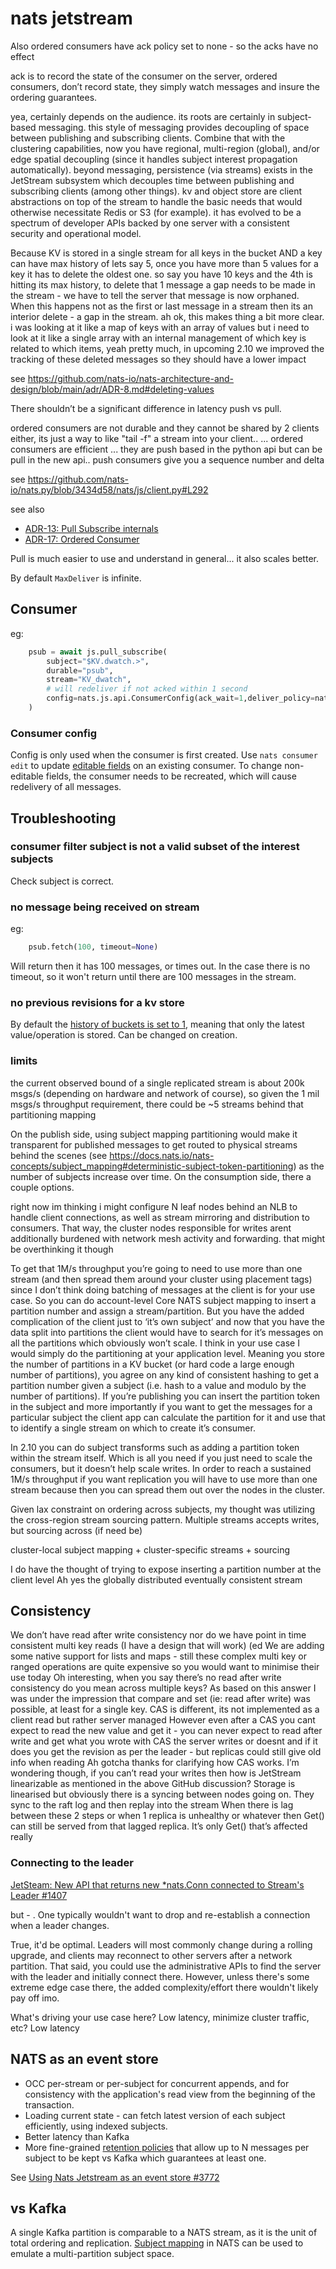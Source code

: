 # nats jetstream

Also ordered consumers have ack policy set to none - so the acks have no effect

ack is to record the state of the consumer on the server, ordered consumers, don’t record state, they simply watch messages and insure the ordering guarantees.

yea, certainly depends on the audience. its roots are certainly in subject-based messaging. this style of messaging provides decoupling of space between publishing and subscribing clients. Combine that with the clustering capabilities, now you have regional, multi-region (global), and/or edge spatial decoupling (since it handles subject interest propagation automatically).
beyond messaging, persistence (via streams) exists in the JetStream subsystem which decouples time between publishing and subscribing clients (among other things).
kv and object store are client abstractions on top of the stream to handle the basic needs that would otherwise necessitate Redis or S3 (for example).
it has evolved to be a spectrum of developer APIs backed by one server with a consistent security and operational model.

Because KV is stored in a single stream for all keys in the bucket AND a key can have max history of lets say 5, once you have more than 5 values for a key it has to delete the oldest one. so say you have 10 keys and the 4th is hitting its max history, to delete that 1 message a gap needs to be made in the stream - we have to tell the server that message is now orphaned. When this happens not as the first or last message in a stream then its an interior delete - a gap in the stream. ah ok, this makes thing a bit more clear.
i was looking at it like a map of keys with an array of values
but i need to look at it like a single array with an internal management of which key is related to which items, yeah pretty much, in upcoming 2.10 we improved the tracking of these deleted messages so they should have a lower impact

see https://github.com/nats-io/nats-architecture-and-design/blob/main/adr/ADR-8.md#deleting-values

There shouldn’t be a significant difference in latency push vs pull.

ordered consumers are not durable and they cannot be shared by 2 clients either, its just a way to like "tail -f" a stream into your client.. ... ordered consumers are efficient ... they are push based in the python api but can be pull in the new api.. push consumers give you a sequence number and delta

see https://github.com/nats-io/nats.py/blob/3434d58/nats/js/client.py#L292

see also

- [ADR-13: Pull Subscribe internals](https://github.com/nats-io/nats-architecture-and-design/blob/main/adr/ADR-13.md)
- [ADR-17: Ordered Consumer](https://github.com/nats-io/nats-architecture-and-design/blob/main/adr/ADR-17.md)

Pull is much easier to use and understand in general... it also scales better.

By default `MaxDeliver` is infinite.

## Consumer

eg:

```python
    psub = await js.pull_subscribe(
        subject="$KV.dwatch.>",
        durable="psub",
        stream="KV_dwatch",
        # will redeliver if not acked within 1 second
        config=nats.js.api.ConsumerConfig(ack_wait=1,deliver_policy=nats.js.api.DeliverPolicy.LAST_PER_SUBJECT),
    )
```

### Consumer config

Config is only used when the consumer is first created. Use `nats consumer edit` to update [editable fields](https://docs.nats.io/nats-concepts/jetstream/consumers#configuration) on an existing consumer. To change non-editable fields, the consumer needs to be recreated, which will cause redelivery of all messages.

## Troubleshooting

### consumer filter subject is not a valid subset of the interest subjects

Check subject is correct.

### no message being received on stream

eg:

```python
    psub.fetch(100, timeout=None)
```

Will return then it has 100 messages, or times out.
In the case there is no timeout, so it won't return until there are 100 messages in the stream.

### no previous revisions for a kv store

By default the [history of buckets is set to 1](https://docs.nats.io/using-nats/developer/develop_jetstream/kv#getting-the-history-for-a-key), meaning that only the latest value/operation is stored. Can be changed on creation.

### limits

the current observed bound of a single replicated stream is about 200k msgs/s (depending on hardware and network of course), so given the 1 mil msgs/s throughput requirement, there could be ~5 streams behind that partitioning mapping

On the publish side, using subject mapping partitioning would make it transparent for published messages to get routed to physical streams behind the scenes (see https://docs.nats.io/nats-concepts/subject_mapping#deterministic-subject-token-partitioning) as the number of subjects increase over time. On the consumption side, there a couple options.

right now im thinking i might configure N leaf nodes behind an NLB to handle client connections, as well as stream mirroring and distribution to consumers. That way, the cluster nodes responsible for writes arent additionally burdened with network mesh activity and forwarding. that might be overthinking it though

To get that 1M/s throughput you’re going to need to use more than one stream (and then spread them around your cluster using placement tags) since I don’t think doing batching of messages at the client is for your use case. So you can do account-level Core NATS subject mapping to insert a partition number and assign a stream/partition. But you have the added complication of the client just to ‘it’s own subject’ and now that you have the data split into partitions the client would have to search for it’s messages on all the partitions which obviously won’t scale.
I think in your use case I would simply do the partitioning at your application level. Meaning you store the number of partitions in a KV bucket (or hard code a large enough number of partitions), you agree on any kind of consistent hashing to get a partition number given a subject (i.e. hash to a value and modulo by the number of partitions). If you’re publishing you can insert the partition token in the subject and more importantly if you want to get the messages for a particular subject the client app can calculate the partition for it and use that to identify a single stream on which to create it’s consumer.

In 2.10 you can do subject transforms such as adding a partition token within the stream itself. Which is all you need if you just need to scale the consumers, but it doesn’t help scale writes. In order to reach a sustained 1M/s throughput if you want replication you will have to use more than one stream because then you can spread them out over the nodes in the cluster.

Given lax constraint on ordering across subjects, my thought was utilizing the cross-region stream sourcing pattern. Multiple streams accepts writes, but sourcing across (if need be)

cluster-local subject mapping + cluster-specific streams + sourcing

I do have the thought of trying to expose inserting a partition number at the client level
Ah yes the globally distributed eventually consistent stream

## Consistency

We don’t have read after write consistency nor do we have point in time consistent  multi key reads (I have a design that will work) (ed
We are adding some native support for lists and maps - still these complex multi key or ranged operations are quite expensive so you would want to minimise their use today
Oh interesting, when you say there’s no read after write consistency do you mean across multiple keys?
As based on this answer I was under the impression that compare and set (ie: read after write) was possible, at least for a single key.
CAS is different, its not implemented as a client read but rather server managed
However even after a CAS you cant expect to read the new value and get it - you can never expect to read after write and get what you wrote
with CAS the server writes or doesnt and if it does you get the revision as per the leader - but replicas could still give old info when reading
Ah gotcha thanks for clarifying how CAS works.
I’m wondering though, if you can’t read your writes then how is JetStream linearizable as mentioned in the above GitHub discussion?
Storage is linearised but obviously there is a syncing between nodes going on. They sync to the raft log and then replay into the stream
When there is lag between these 2 steps or when 1 replica is unhealthy or whatever then Get() can still be served from that lagged replica.
It’s only Get() that’s affected really


### Connecting to the leader

[JetSteam: New API that returns new *nats.Conn connected to Stream's Leader
#1407](https://github.com/nats-io/nats.go/issues/1407)

but - . One typically wouldn't want to drop and re-establish a connection when a leader changes.

True, it'd be optimal. Leaders will most commonly change during a rolling upgrade, and clients may reconnect to other servers after a network partition.  That said, you could use the administrative APIs to find the server with the leader and initially connect there. However, unless there's some extreme edge case there, the added complexity/effort there wouldn't likely pay off imo. 

What's driving your use case here?  Low latency, minimize cluster traffic, etc? Low latency


## NATS as an event store

- OCC per-stream or per-subject for concurrent appends, and for consistency with the application's read view from the beginning of the transaction.
- Loading current state - can fetch latest version of each subject efficiently, using indexed subjects.
- Better latency than Kafka
- More fine-grained [retention policies](https://docs.nats.io/nats-concepts/jetstream/streams#retentionpolicy) that allow up to N messages per subject to be kept vs Kafka which guarantees at least one.

See [Using Nats Jetstream as an event store #3772](https://github.com/nats-io/nats-server/discussions/3772)

## vs Kafka

A single Kafka partition is comparable to a NATS stream, as it is the unit of total ordering and replication.
[Subject mapping](https://docs.nats.io/nats-concepts/subject_mapping#deterministic-subject-token-partitioning) in NATS can be used to emulate a multi-partition subject space.
